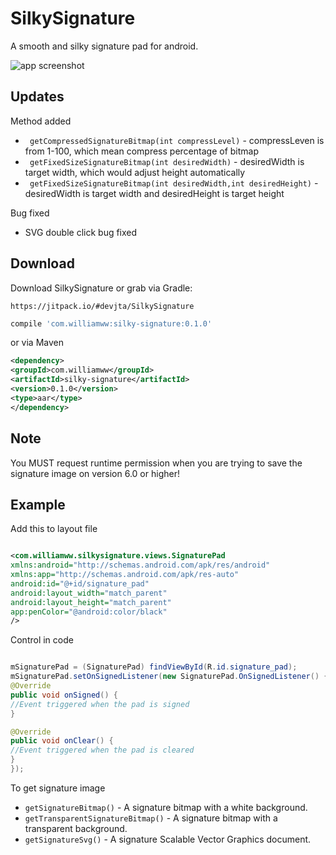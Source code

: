 
SilkySignature
========

A smooth and silky signature pad for android.

![app screenshot](signature.png)

Updates
--------
Method added
* ` getCompressedSignatureBitmap(int compressLevel)`  - compressLeven is from 1-100, which mean compress percentage of bitmap
* ` getFixedSizeSignatureBitmap(int desiredWidth)`  - desiredWidth is target width, which would adjust height automatically
* ` getFixedSizeSignatureBitmap(int desiredWidth,int desiredHeight)`  - desiredWidth is target width and desiredHeight is target height

Bug fixed
* SVG double click bug fixed

Download
--------

Download SilkySignature or grab via Gradle:

```forked
https://jitpack.io/#devjta/SilkySignature
```

```groovy
compile 'com.williamww:silky-signature:0.1.0'
```
or via Maven
```xml
<dependency>
<groupId>com.williamww</groupId>
<artifactId>silky-signature</artifactId>
<version>0.1.0</version>
<type>aar</type>
</dependency>
```

Note
--------
You MUST request runtime permission when you are trying to save the signature image on version 6.0  or higher!


Example
--------

Add this to layout file
```xml

<com.williamww.silkysignature.views.SignaturePad
xmlns:android="http://schemas.android.com/apk/res/android"
xmlns:app="http://schemas.android.com/apk/res-auto"
android:id="@+id/signature_pad"
android:layout_width="match_parent"
android:layout_height="match_parent"
app:penColor="@android:color/black"
/>
```

Control in code
```java

mSignaturePad = (SignaturePad) findViewById(R.id.signature_pad);
mSignaturePad.setOnSignedListener(new SignaturePad.OnSignedListener() {
@Override
public void onSigned() {
//Event triggered when the pad is signed
}

@Override
public void onClear() {
//Event triggered when the pad is cleared
}
});
```
To get signature image
* `getSignatureBitmap()` - A signature bitmap with a white background.
* `getTransparentSignatureBitmap()` - A signature bitmap with a transparent background.
* `getSignatureSvg()` - A signature Scalable Vector Graphics document.
